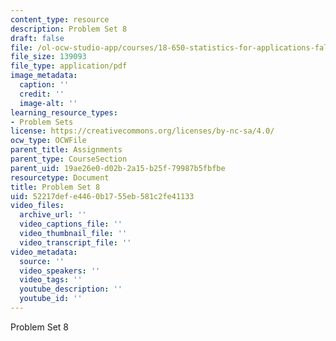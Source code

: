 ```yaml
---
content_type: resource
description: Problem Set 8
draft: false
file: /ol-ocw-studio-app/courses/18-650-statistics-for-applications-fall-2016/52217defe4460b1755eb581c2fe41133_MIT18_650F16_PSet8.pdf
file_size: 139093
file_type: application/pdf
image_metadata:
  caption: ''
  credit: ''
  image-alt: ''
learning_resource_types:
- Problem Sets
license: https://creativecommons.org/licenses/by-nc-sa/4.0/
ocw_type: OCWFile
parent_title: Assignments
parent_type: CourseSection
parent_uid: 19ae26e0-d02b-2a15-b25f-79987b5fbfbe
resourcetype: Document
title: Problem Set 8
uid: 52217def-e446-0b17-55eb-581c2fe41133
video_files:
  archive_url: ''
  video_captions_file: ''
  video_thumbnail_file: ''
  video_transcript_file: ''
video_metadata:
  source: ''
  video_speakers: ''
  video_tags: ''
  youtube_description: ''
  youtube_id: ''
---
```

Problem Set 8